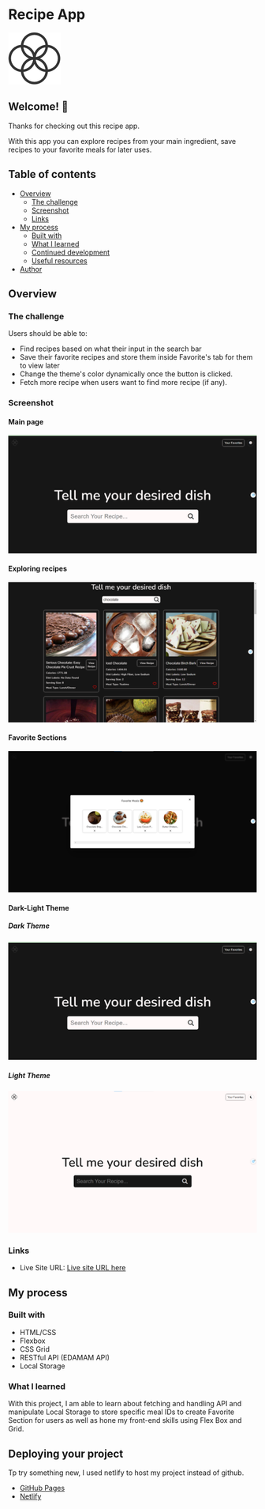 # Recipe App

![Design preview for the Results summary component coding challenge](./imgs/logo.png)

## Welcome! 👋

Thanks for checking out this recipe app.

With this app you can explore recipes from your main ingredient, save recipes to your favorite meals for later uses.

## Table of contents

- [Overview](#overview)
  - [The challenge](#the-challenge)
  - [Screenshot](#screenshot)
  - [Links](#links)
- [My process](#my-process)
  - [Built with](#built-with)
  - [What I learned](#what-i-learned)
  - [Continued development](#continued-development)
  - [Useful resources](#useful-resources)
- [Author](#author)

## Overview

### The challenge

Users should be able to:

- Find recipes based on what their input in the search bar
- Save their favorite recipes and store them inside Favorite's tab for them to view later
- Change the theme's color dynamically once the button is clicked.
- Fetch more recipe when users want to find more recipe (if any).

### Screenshot

#### Main page

![](./imgs/main-page.png)

#### Exploring recipes

![](./imgs/find-recipe.png)

#### Favorite Sections

![](./imgs/favorite.png)

#### Dark-Light Theme

##### Dark Theme

![](./imgs/main-page.png)

##### Light Theme

![](./imgs/light-theme.png)

### Links

- Live Site URL: [Live site URL here](https://recipeapp-phu.netlify.app/)

## My process

### Built with

- HTML/CSS
- Flexbox
- CSS Grid
- RESTful API (EDAMAM API)
- Local Storage

### What I learned

With this project, I am able to learn about fetching and handling API and manipulate Local Storage to store specific meal IDs to create Favorite Section for users as well as hone my front-end skills using Flex Box and Grid.

## Deploying your project

Tp try something new, I used netlify to host my project instead of github.

- [GitHub Pages](https://pages.github.com/)
- [Netlify](https://www.netlify.com/)
